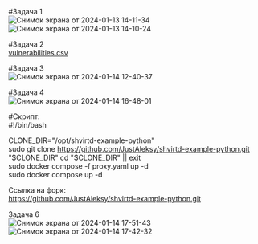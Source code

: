 #Задача 1  
![Снимок экрана от 2024-01-13 14-11-34](https://github.com/JustAleksy/05-virt-04-docker-in-practice/assets/143338652/19b30259-f9a8-4659-be96-612da2cf278a)
![Снимок экрана от 2024-01-13 14-10-24](https://github.com/JustAleksy/05-virt-04-docker-in-practice/assets/143338652/214d04cd-cc6e-4a25-9989-145403b38188)

#Задача 2  
[vulnerabilities.csv](https://github.com/JustAleksy/05-virt-04-docker-in-practice/files/13931923/vulnerabilities.csv)

#Задача 3  
![Снимок экрана от 2024-01-14 12-40-37](https://github.com/JustAleksy/05-virt-04-docker-in-practice/assets/143338652/ad6f3dfa-479a-4b83-b63f-a2d34311f368)

#Задача 4  
![Снимок экрана от 2024-01-14 16-48-01](https://github.com/JustAleksy/05-virt-04-docker-in-practice/assets/143338652/05806941-19c3-4d2b-ab4f-f48106cfb083)

#Скрипт:  
#!/bin/bash  

CLONE_DIR="/opt/shvirtd-example-python"  
sudo git clone https://github.com/JustAleksy/shvirtd-example-python.git "$CLONE_DIR"  
cd "$CLONE_DIR" || exit  
sudo docker compose -f proxy.yaml up -d  
sudo docker compose up -d  

Ссылка на форк:  
https://github.com/JustAleksy/shvirtd-example-python.git

Задача 6  
![Снимок экрана от 2024-01-14 17-51-43](https://github.com/JustAleksy/05-virt-04-docker-in-practice/assets/143338652/17c57c9e-8fb6-43cc-9bb7-9ba584cdbda3)
![Снимок экрана от 2024-01-14 17-42-32](https://github.com/JustAleksy/05-virt-04-docker-in-practice/assets/143338652/08793625-ef74-4f4a-aae5-4ada796d0cbb)



